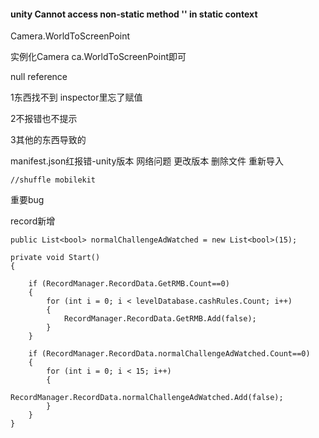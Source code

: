 #### unity Cannot access non-static method '' in static context

Camera.WorldToScreenPoint

实例化Camera ca.WorldToScreenPoint即可





null reference

1东西找不到 inspector里忘了赋值

2不报错也不提示

3其他的东西导致的



manifest.json红报错-unity版本 网络问题 更改版本 删除文件 重新导入

```
//shuffle mobilekit
```





重要bug

record新增

```
public List<bool> normalChallengeAdWatched = new List<bool>(15);
```



```
private void Start()
{
    
    if (RecordManager.RecordData.GetRMB.Count==0)
    {
        for (int i = 0; i < levelDatabase.cashRules.Count; i++)
        {
            RecordManager.RecordData.GetRMB.Add(false);
        }
    }
    
    if (RecordManager.RecordData.normalChallengeAdWatched.Count==0)
    {
        for (int i = 0; i < 15; i++)
        {
            RecordManager.RecordData.normalChallengeAdWatched.Add(false);
        }
    }
}
```





